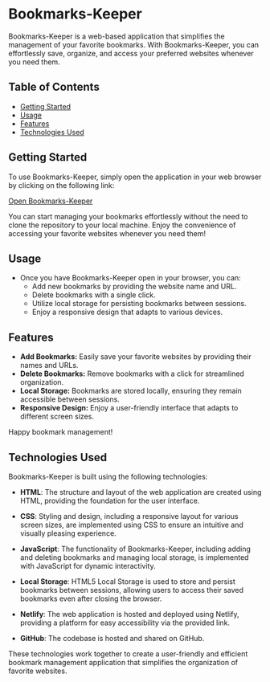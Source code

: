 # Bookmarks-Keeper

Bookmarks-Keeper is a web-based application that simplifies the management of your favorite bookmarks. With Bookmarks-Keeper, you can effortlessly save, organize, and access your preferred websites whenever you need them.

## Table of Contents

- [Getting Started](#getting-started)
- [Usage](#usage)
- [Features](#features)
- [Technologies Used](#technologies-used)

## Getting Started

To use Bookmarks-Keeper, simply open the application in your web browser by clicking on the following link:

[Open Bookmarks-Keeper](https://bookmarks-keeper-app.netlify.app/)

You can start managing your bookmarks effortlessly without the need to clone the repository to your local machine. Enjoy the convenience of accessing your favorite websites whenever you need them!

## Usage

- Once you have Bookmarks-Keeper open in your browser, you can:
  - Add new bookmarks by providing the website name and URL.
  - Delete bookmarks with a single click.
  - Utilize local storage for persisting bookmarks between sessions.
  - Enjoy a responsive design that adapts to various devices.

## Features

- **Add Bookmarks:** Easily save your favorite websites by providing their names and URLs.
- **Delete Bookmarks:** Remove bookmarks with a click for streamlined organization.
- **Local Storage:** Bookmarks are stored locally, ensuring they remain accessible between sessions.
- **Responsive Design:** Enjoy a user-friendly interface that adapts to different screen sizes.

Happy bookmark management!

## Technologies Used

Bookmarks-Keeper is built using the following technologies:

- **HTML**: The structure and layout of the web application are created using HTML, providing the foundation for the user interface.

- **CSS**: Styling and design, including a responsive layout for various screen sizes, are implemented using CSS to ensure an intuitive and visually pleasing experience.

- **JavaScript**: The functionality of Bookmarks-Keeper, including adding and deleting bookmarks and managing local storage, is implemented with JavaScript for dynamic interactivity.

- **Local Storage**: HTML5 Local Storage is used to store and persist bookmarks between sessions, allowing users to access their saved bookmarks even after closing the browser.

- **Netlify**: The web application is hosted and deployed using Netlify, providing a platform for easy accessibility via the provided link.
  
- **GitHub**: The codebase is hosted and shared on GitHub. 

These technologies work together to create a user-friendly and efficient bookmark management application that simplifies the organization of favorite websites.
